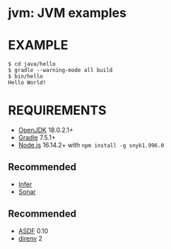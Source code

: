 # jvm: JVM examples

# EXAMPLE

```console
$ cd java/hello
$ gradle --warning-mode all build
$ bin/hello
Hello World!
```

# REQUIREMENTS

* [OpenJDK](https://openjdk.org/) 18.0.2.1+
* [Gradle](https://gradle.org/) 7.5.1+
* [Node.js](https://nodejs.org/en) 16.14.2+ with `npm install -g snyk1.996.0`

## Recommended

* [Infer](http://fbinfer.com/)
* [Sonar](http://www.sonarqube.org/)

## Recommended

* [ASDF](https://asdf-vm.com/) 0.10
* [direnv](https://direnv.net/) 2
